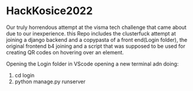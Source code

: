 # HackKosice2022

Our truly horrendous attempt at the visma tech challenge that came about due to our inexperience.
this Repo includes the clusterfuck attempt at joining a django backend and a copypasta of a front end(Login folder), the original frontend b4 joining and a script that was supposed to be used for creating QR codes on hovering over an element.

Opening the Login folder in VScode opening a new terminal adn doing:

1. cd login
2. python manage.py runserver
